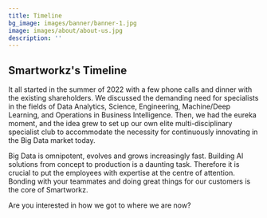```yaml
---
title: Timeline
bg_image: images/banner/banner-1.jpg
image: images/about/about-us.jpg
description: ''
---
```

## Smartworkz's Timeline

It all started in the summer of 2022 with a few phone calls and dinner with the existing shareholders. We discussed the demanding need for specialists in the fields of Data Analytics, Science, Engineering, Machine/Deep Learning, and Operations in Business Intelligence. Then, we had the eureka moment, and the idea grew to set up our own elite multi-disciplinary specialist club to accommodate the necessity for continuously innovating in the Big Data market today.

Big Data is omnipotent, evolves and grows increasingly fast. Building AI solutions from concept to production is a daunting task. Therefore it is crucial to put the employees with expertise at the centre of attention. Bonding with your teammates and doing great things for our customers is the core of Smartworkz.

Are you interested in how we got to where we are now?
